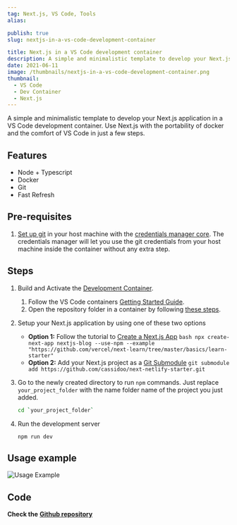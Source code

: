 ```yaml
---
tag: Next.js, VS Code, Tools
alias:

publish: true
slug: nextjs-in-a-vs-code-development-container

title: Next.js in a VS Code development container
description: A simple and minimalistic template to develop your Next.js application in a VS Code development container.
date: 2021-06-11
image: /thumbnails/nextjs-in-a-vs-code-development-container.png
thumbnail:
  - VS Code
  - Dev Container
  - Next.js
---
```


A simple and minimalistic template to develop your Next.js application in a VS Code development container. Use Next.js with the portability of docker and the comfort of VS Code in just a few steps.

## Features

- Node + Typescript
- Docker
- Git
- Fast Refresh

## Pre-requisites

1. [Set up git](https://git-scm.com/book/en/v2/Getting-Started-Installing-Git) in your host machine with the [credentials manager core](https://github.com/microsoft/Git-Credential-Manager-Core). The credentials manager will let you use the git credentials from your host machine inside the container without any extra step.

## Steps

1. Build and Activate the [Development Container](https://code.visualstudio.com/docs/remote/containers).
   1. Follow the VS Code containers [Getting Started Guide](https://code.visualstudio.com/docs/remote/containers#_getting-started).
   2. Open the repository folder in a container by following [these steps](https://code.visualstudio.com/docs/remote/containers#_quick-start-open-an-existing-folder-in-a-container).
2. Setup your Next.js application by using one of these two options
   - **Option 1:** Follow the tutorial to [Create a Next.js App](https://nextjs.org/learn/basics/create-nextjs-app) `bash npx create-next-app nextjs-blog --use-npm --example "https://github.com/vercel/next-learn/tree/master/basics/learn-starter"`
   - **Option 2:** Add your Next.js project as a [Git Submodule](https://git-scm.com/book/en/v2/Git-Tools-Submodules) `git submodule add https://github.com/cassidoo/next-netlify-starter.git`
3. Go to the newly created directory to run `npm` commands. Just replace `your_project_folder` with the name folder name of the project you just added.

   ```bash
   cd `your_project_folder`
   ```

4. Run the development server

   ```npm
   npm run dev
   ```

## Usage example

![Usage Example](/assets/docs/53866313.gif)

## Code

**Check the** [**Github repository**](https://github.com/FranciscoMoretti/nextjs-devcontainer)
